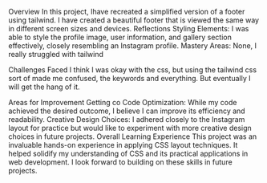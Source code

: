 Overview
In this project, Ihave recreated a simplified version of a footer using tailwind. I have created a beautiful  footer that is viewed the same way in different screen sizes and devices.
Reflections
Styling Elements: I was able to style the profile image, user information, and gallery section effectively, closely resembling an Instagram profile.
Mastery Areas: None, I really struggled with tailwind

Challenges Faced
I think I was okay with the css, but using the tailwind css sort of made me confused, the keywords and everything. But eventually I will get the hang of it.

Areas for Improvement
Getting co
Code Optimization: While my code achieved the desired outcome, I believe I can improve its efficiency and readability.
Creative Design Choices: I adhered closely to the Instagram layout for practice but would like to experiment with more creative design choices in future projects.
Overall Learning Experience
This project was an invaluable hands-on experience in applying CSS layout techniques. It helped solidify my understanding of CSS and its practical applications in web development. I look forward to building on these skills in future projects.
